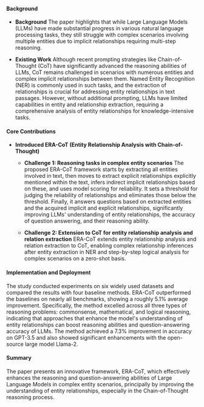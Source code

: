 #### Background
- **Background**
The paper highlights that while Large Language Models (LLMs) have made substantial progress in various natural language processing tasks, they still struggle with complex scenarios involving multiple entities due to implicit relationships requiring multi-step reasoning.

- **Existing Work**
Although recent prompting strategies like Chain-of-Thought (CoT) have significantly advanced the reasoning abilities of LLMs, CoT remains challenged in scenarios with numerous entities and complex implicit relationships between them. Named Entity Recognition (NER) is commonly used in such tasks, and the extraction of relationships is crucial for addressing entity relationships in text passages. However, without additional prompting, LLMs have limited capabilities in entity and relationship extraction, requiring a comprehensive analysis of entity relationships for knowledge-intensive tasks.

#### Core Contributions
  - **Introduced ERA-CoT (Entity Relationship Analysis with Chain-of-Thought)**
      - **Challenge 1: Reasoning tasks in complex entity scenarios**
The proposed ERA-CoT framework starts by extracting all entities involved in text, then moves to extract explicit relationships explicitly mentioned within the text, infers indirect implicit relationships based on these, and uses model scoring for reliability. It sets a threshold for judging the reliability of relationships and eliminates those below the threshold. Finally, it answers questions based on extracted entities and the acquired implicit and explicit relationships, significantly improving LLMs' understanding of entity relationships, the accuracy of question answering, and their reasoning ability.

      - **Challenge 2: Extension to CoT for entity relationship analysis and relation extraction**
ERA-CoT extends entity relationship analysis and relation extraction to CoT, enabling complex relationship inferences after entity extraction in NER and step-by-step logical analysis for complex scenarios on a zero-shot basis.

#### Implementation and Deployment
The study conducted experiments on six widely used datasets and compared the results with four baseline methods. ERA-CoT outperformed the baselines on nearly all benchmarks, showing a roughly 5.1% average improvement. Specifically, the method excelled across all three types of reasoning problems: commonsense, mathematical, and logical reasoning, indicating that approaches that enhance the model's understanding of entity relationships can boost reasoning abilities and question-answering accuracy of LLMs. The method achieved a 7.3% improvement in accuracy on GPT-3.5 and also showed significant enhancements with the open-source large model Llama-2.

#### Summary
The paper presents an innovative framework, ERA-CoT, which effectively enhances the reasoning and question-answering abilities of Large Language Models in complex entity scenarios, principally by improving the understanding of entity relationships, especially in the Chain-of-Thought reasoning process.